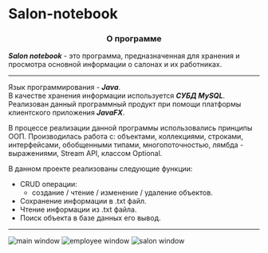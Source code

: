 # Salon-notebook
<h3 align="center"> О программе </h3>

***Salon notebook*** - это программа, предназначенная для хранения и просмотра
основной информации о салонах и их работниках. </br>

---
Язык программирования - ***Java***. </br>
В качестве хранения информации используется ***СУБД MySQL***. </br>
Реализован данный программный продукт при помощи платформы клиентского приложения ***JavaFX***.

В процессе реализации данной программы использовались принципы ООП. Производилась работа с: объектами, коллекциями, строками,
интерфейсами, обобщенными типами, многопоточностью, лямбда - выражениями, Stream API, классом Optional.

В данном проекте реализованы следующие функции:
* CRUD операции:
  * создание / чтение / изменение / удаление объектов.
* Сохранение информации в .txt файл.
* Чтение информации из .txt файла.
* Поиск объекта в базе данных его вывод.</br>
---

![main window]([D:\Prog\Java\salon\src\main\resources\pictures\main.jpg](https://github.com/17Ros01/Salon-notebook/blob/main/salon/src/main/resources/pictures/main.jpg))
![employee window]([D:\Prog\Java\salon\src\main\resources\pictures\employee.jpg](https://github.com/17Ros01/Salon-notebook/blob/main/salon/src/main/resources/pictures/employee.jpg))
![salon window]([D:\Prog\Java\salon\src\main\resources\pictures\salon.jpg](https://github.com/17Ros01/Salon-notebook/blob/main/salon/src/main/resources/pictures/salon.jpg))
